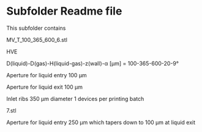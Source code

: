 # Subfolder Readme file
This subfolder contains

MV_T_100_365_600_6.stl 

HVE

D(liquid)-D(gas)-H(liquid-gas)-z(wall)-α [µm]
= 100-365-600-20-9°

Aperture for liquid entry
100 µm

Aperture for liquid exit
100 µm

Inlet ribs 350 µm diameter
1 devices per printing batch

7.stl

Aperture for liquid entry
250 µm which tapers down to 100 µm at liquid exit